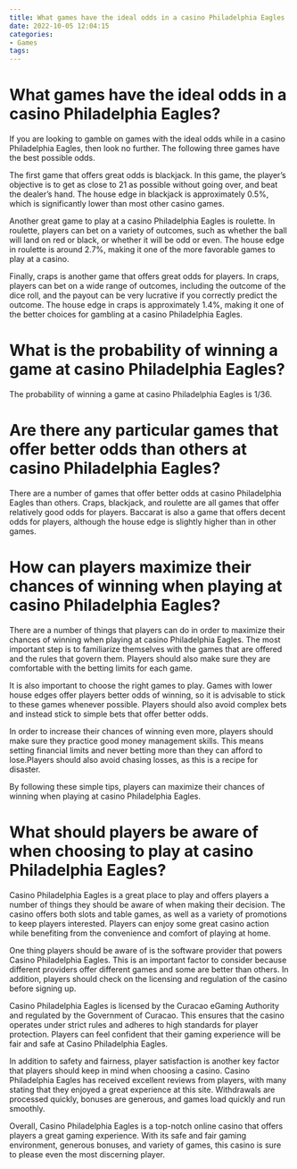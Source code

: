 ```yaml
---
title: What games have the ideal odds in a casino Philadelphia Eagles 
date: 2022-10-05 12:04:15
categories:
- Games
tags:
---
```



#  What games have the ideal odds in a casino Philadelphia Eagles? 

If you are looking to gamble on games with the ideal odds while in a casino Philadelphia Eagles, then look no further. The following three games have the best possible odds.

The first game that offers great odds is blackjack. In this game, the player’s objective is to get as close to 21 as possible without going over, and beat the dealer’s hand. The house edge in blackjack is approximately 0.5%, which is significantly lower than most other casino games.

Another great game to play at a casino Philadelphia Eagles is roulette. In roulette, players can bet on a variety of outcomes, such as whether the ball will land on red or black, or whether it will be odd or even. The house edge in roulette is around 2.7%, making it one of the more favorable games to play at a casino.

Finally, craps is another game that offers great odds for players. In craps, players can bet on a wide range of outcomes, including the outcome of the dice roll, and the payout can be very lucrative if you correctly predict the outcome. The house edge in craps is approximately 1.4%, making it one of the better choices for gambling at a casino Philadelphia Eagles.

#  What is the probability of winning a game at casino Philadelphia Eagles? 

The probability of winning a game at casino Philadelphia Eagles is 1/36.

#  Are there any particular games that offer better odds than others at casino Philadelphia Eagles? 

There are a number of games that offer better odds at casino Philadelphia Eagles than others. Craps, blackjack, and roulette are all games that offer relatively good odds for players. Baccarat is also a game that offers decent odds for players, although the house edge is slightly higher than in other games.

#  How can players maximize their chances of winning when playing at casino Philadelphia Eagles?

There are a number of things that players can do in order to maximize their chances of winning when playing at casino Philadelphia Eagles. The most important step is to familiarize themselves with the games that are offered and the rules that govern them. Players should also make sure they are comfortable with the betting limits for each game.

It is also important to choose the right games to play. Games with lower house edges offer players better odds of winning, so it is advisable to stick to these games whenever possible. Players should also avoid complex bets and instead stick to simple bets that offer better odds.

In order to increase their chances of winning even more, players should make sure they practice good money management skills. This means setting financial limits and never betting more than they can afford to lose.Players should also avoid chasing losses, as this is a recipe for disaster.

By following these simple tips, players can maximize their chances of winning when playing at casino Philadelphia Eagles.

#  What should players be aware of when choosing to play at casino Philadelphia Eagles?

Casino Philadelphia Eagles is a great place to play and offers players a number of things they should be aware of when making their decision. The casino offers both slots and table games, as well as a variety of promotions to keep players interested. Players can enjoy some great casino action while benefiting from the convenience and comfort of playing at home.

One thing players should be aware of is the software provider that powers Casino Philadelphia Eagles. This is an important factor to consider because different providers offer different games and some are better than others. In addition, players should check on the licensing and regulation of the casino before signing up.

Casino Philadelphia Eagles is licensed by the Curacao eGaming Authority and regulated by the Government of Curacao. This ensures that the casino operates under strict rules and adheres to high standards for player protection. Players can feel confident that their gaming experience will be fair and safe at Casino Philadelphia Eagles.

In addition to safety and fairness, player satisfaction is another key factor that players should keep in mind when choosing a casino. Casino Philadelphia Eagles has received excellent reviews from players, with many stating that they enjoyed a great experience at this site. Withdrawals are processed quickly, bonuses are generous, and games load quickly and run smoothly.

Overall, Casino Philadelphia Eagles is a top-notch online casino that offers players a great gaming experience. With its safe and fair gaming environment, generous bonuses, and variety of games, this casino is sure to please even the most discerning player.